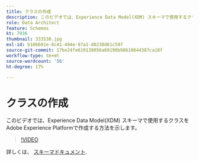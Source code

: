 ```yaml
---
title: クラスの作成
description: このビデオでは、Experience Data Model(XDM) スキーマで使用するクラスをAdobe Experience Platformで作成する方法を示します。
role: Data Architect
feature: Schemas
kt: 7936
thumbnail: 333538.jpg
exl-id: b106691e-8c41-494e-97a1-d0230d61c597
source-git-commit: 17be24fe619139056a69190b98610644387ca18f
workflow-type: tm+mt
source-wordcount: '56'
ht-degree: 17%

---
```


# クラスの作成

このビデオでは、Experience Data Model(XDM) スキーマで使用するクラスをAdobe Experience Platformで作成する方法を示します。

>[!VIDEO](https://video.tv.adobe.com/v/333538?quality=12&learn=on)

詳しくは、 [スキーマドキュメント](https://experienceleague.adobe.com/docs/experience-platform/xdm/home.html?lang=ja).
